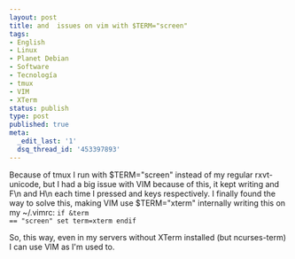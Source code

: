 ```yaml
---
layout: post
title: and  issues on vim with $TERM="screen"
tags:
- English
- Linux
- Planet Debian
- Software
- Tecnología
- tmux
- VIM
- XTerm
status: publish
type: post
published: true
meta:
  _edit_last: '1'
  dsq_thread_id: '453397893'
---
```

Because of tmux I run with $TERM="screen" instead of my regular rxvt-unicode, but I had a big issue with VIM because of this, it kept writing and F\n and H\n each time I pressed <End> and <Home> keys respectively. I finally found the way to solve this, making VIM use $TERM="xterm" internally writing this on my ~/.vimrc:
<code>if &term == "screen"
  set term=xterm
endif</code>

So, this way, even in my servers without XTerm installed (but ncurses-term) I can use VIM as I'm used to.
